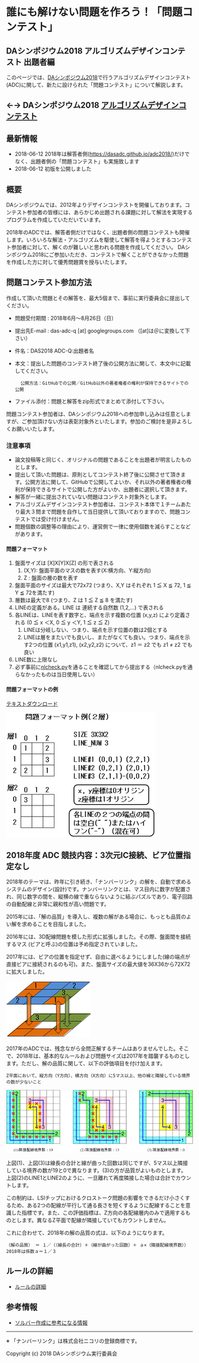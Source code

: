 # 誰にも解けない問題を作ろう！「問題コンテスト」
## DAシンポジウム2018 アルゴリズムデザインコンテスト 出題者編

このページでは、[DAシンポジウム2018](http://www.sig-sldm.org/das/)で行うアルゴリズムデザインコンテスト(ADC)に関して、新たに設けられた「問題コンテスト」について解説します。

## ←→ DAシンポジウム2018 [アルゴリズムデザインコンテスト](https://dasadc.github.io/adc2018/)

## 最新情報

- 2018-06-12 2018年は解答者側(https://dasadc.github.io/adc2018/)だけでなく、出題者側の「問題コンテスト」も実施致します
- 2018-06-12 初版を公開しました

## 概要

DAシンポジウムでは、2012年よりデザインコンテストを開催しております。コンテスト参加者の皆様には、あらかじめ出題される課題に対して解法を実現するプログラムを作成していただいています。

2018年のADCでは、解答者側だけではなく、出題者側の問題コンテストも開催します。いろいろな解法・アルゴリズムを駆使して解答を得ようとするコンテスト参加者に対して、解くのが難しいと思われる問題を作成してください。
DAシンポジウム2018にご参加いただき、コンテストで解くことができなかった問題を作成した方に対して優秀問題賞を授与いたします。

## 問題コンテスト参加方法

作成して頂いた問題とその解答を、最大5個まで、事前に実行委員会に提出してください。

- 問題受付期間 : 2018年6月〜8月26日（日）
- 提出先E-mail : das-adc-q [at] googlegroups.com  （[at]は＠に変換して下さい）
- 件名：DAS2018 ADC-Q:出題者名
- 本文：提出した問題のコンテスト終了後の公開方法に関して、本文中に記載してください。

        公開方法：GitHubでの公開／GitHub以外の著者権者の権利が保持できるサイトでの公開

- ファイル添付：問題と解答をzip形式でまとめて添付して下さい。

問題コンテスト参加者は、DAシンポジウム2018への参加申し込みは任意としますが、ご参加頂けない方は表彰対象外といたします。参加のご検討を是非よろしくお願いいたします。

### 注意事項

- 論文投稿等と同じく、オリジナルの問題であることを出題者が明言したものとします。
- 提出して頂いた問題は、原則としてコンテスト終了後に公開させて頂きます。公開方法に関して、GitHubで公開してよいか、それ以外の著者権者の権利が保持できるサイトで公開した方がよいか、出題者に選択して頂きます。
- 解答が一緒に提出されていない問題はコンテスト対象外とします。
- アルゴリズムデザインコンテスト参加者は、コンテスト本体で１チームあたり最大３問まで問題を自作して当日提供して頂いておりますので、問題コンテストでは受け付けません。
- 問題個数の調整等の理由により、運営側で一律に使用個数を減らすことなどがあります。

#### 問題フォーマット

1. 盤面サイズは [X]X[Y]X[Z] の形で表される
      1. (X,Y): 盤面平面のマスの数を表す(X:横方向、Y:縦方向)
      2. Z    : 盤面の層の数を表す
2. 盤面平面のサイズは最大で72x72 (つまり、X,Y はそれぞれ 1 ≦ X ≦ 72, 1 ≦ Y ≦ 72を満たす)
3. 層数は最大で8 (つまり、Z は 1 ≦ Z ≦ 8 を満たす)
4. LINEの定義がある。LINE は 連続する自然数 (1,2,...) で表される
5. 各LINEは、LINEを表す数字と、端点を示す複数の位置 (x,y,z) により定義される
   (0 ≦ x ＜X, 0 ≦ y ＜Y, 1 ≦ z ≦ Z)
      1. LINEは分岐しない、つまり、端点を示す位置の数は2個とする
      2. LINEは層をまたいでも良いし、またがなくても良い。つまり、端点を示す2つの位置
         (x1,y1,z1), (x2,y2,z2) について、z1 ＝ z2 でも z1 ≠ z2 でも良い
6. LINE数に上限なし
7. 必ず事前に[nlcheck.py](nlcheck.html)を通ることを確認してから提出する（nlcheck.pyを通らなかったものは当日使用しない）

#### 問題フォーマットの例

[テキストダウンロード](docs/sample_Q_A.zip)

![問題フォーマット](images/image3.gif "問題フォーマット")


## 2018年度 ADC 競技内容：3次元IC接続、ビア位置指定なし

2018年のテーマは、昨年に引き続き、「ナンバーリンク」の解を、自動で求めるシステムのデザイン(設計)です。ナンバーリンクとは、マス目内に数字が配置され、同じ数字の間を、縦横の線で重ならないように結ぶパズルであり、電子回路の自動配線と非常に親和性が高い問題です。

2015年には、「解の品質」を導入し、複数の解がある場合に、もっとも品質のよい解を求めることを目指しました。

<!---    （解の品質） ＝ １／（（線長の合計）＋（線が曲がった回数）） --->

2016年には、3D配線問題を模した形式に拡張しました。その際、盤面間を接続するマス
(ビアと呼ぶ)の位置は予め指定されていました。

2017年には、ビアの位置を指定せず、自由に選べるようにしました(線の端点が直接ビアに接続されるのも可)。また、盤面サイズの最大値を36X36から72X72に拡大しました。

![theme](images/image1.gif "theme")

2017年のADCでは、残念ながら全問正解するチームはありませんでした。そこで、2018年は、基本的なルールおよび問題サイズは2017年を踏襲するものとします。ただし、解の品質に関して、以下の評価項目を付け加えます。

    Z平面において、縦方向（Y方向）、横方向（X方向）に5マス以上、他の線と隣接している境界の数が少ないこと

![neighbor](images/rule-neighbor3.png "neighbor")


上図(1)、上図(3)は線長の合計と線が曲った回数は同じですが、5マス以上隣接している境界の数が19と0で異なります。(3)の方が品質がよいものとします。
上図(2)のLINE1とLINE2のように、一旦離れて再度隣接した場合は合計でカウントします。

この制約は、LSIチップにおけるクロストーク問題の影響をできるだけ小さくするため、ある2つの配線が平行して通る長さを短くするように配線することを意識した指標です。また、この評価指標は、Z方向の各配線層内のみで適用するものとします。異なるZ平面で配線が隣接していてもカウントしません。

これに合わせて、2018年の解の品質の式は、以下のようになります。

    （解の品質） ＝ １／（（線長の合計）＋（線が曲がった回数）＋ ａ×（隣接配線境界数））
    2018年は係数ａ＝１／３

## ルールの詳細

- [ルールの詳細](rule.md)

## 参考情報

- [ソルバー作成に参考になる情報](ref.md)


---
※ 「ナンバーリンク」は株式会社ニコリの登録商標です。

Copyright (c) 2018 DAシンポジウム実行委員会
